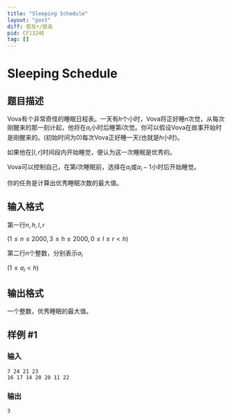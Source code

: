 ```yaml
---
title: "Sleeping Schedule"
layout: "post"
diff: 普及+/提高
pid: CF1324E
tag: []
---
```


# Sleeping Schedule

## 题目描述

Vova有个非常奇怪的睡眠日程表。一天有$h$个小时，Vova将正好睡$n$次觉，从每次刚醒来的那一刻计起，他将在$a_i$小时后睡第$i$次觉。你可以假设Vova在故事开始时是刚醒来的。(初始时间为0)每次Vova正好睡一天(也就是$h$小时)。

如果他在$[l,r]$时间段内开始睡觉，便认为这一次睡眠是优秀的。

Vova可以控制自己，在第$i$次睡眠前，选择在$a_i$或$a_i-1$小时后开始睡觉。

你的任务是计算出优秀睡眠次数的最大值。

## 输入格式

第一行$n,h,l,r$

$(1 \le n \le 2000,3 \le h \le 2000,0 \le l \le r < h)$

第二行$n$个整数，分别表示$a_i$

$(1 \le a_i < h)$

## 输出格式

一个整数，优秀睡眠的最大值。

## 样例 #1

### 输入

```
7 24 21 23
16 17 14 20 20 11 22
```

### 输出

```
3
```

